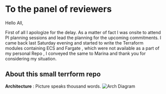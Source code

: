 # To the panel of reviewers
Hello All,

First of all I apologize for the delay. As a matter of fact I was onsite to attend PI planning sessions and lead the planning for the upcoming commitments. I came back last Saturday evening and started to write 
the Terraform modules containing ECS and Fargate , which were not available as a part of my personal
Repo , I conveyed the same to Marina and thank you for considering my situation.



## About this small terrform repo

**Architecture** : Picture speaks thousand words.
![Arch Diagram](https://drive.google.com/file/d/1V4BsE_IiF11vB4S37o4_Z-LlVNrnLAWl/view)


